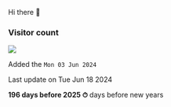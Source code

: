 Hi there 👋


### Visitor count


<img src="https://profile-counter.glitch.me/MickaelSuard/count.svg" />


Added the `Mon 03 Jun 2024`


Last update on Tue Jun 18 2024


**196 days before 2025 ⏱** days before new years


